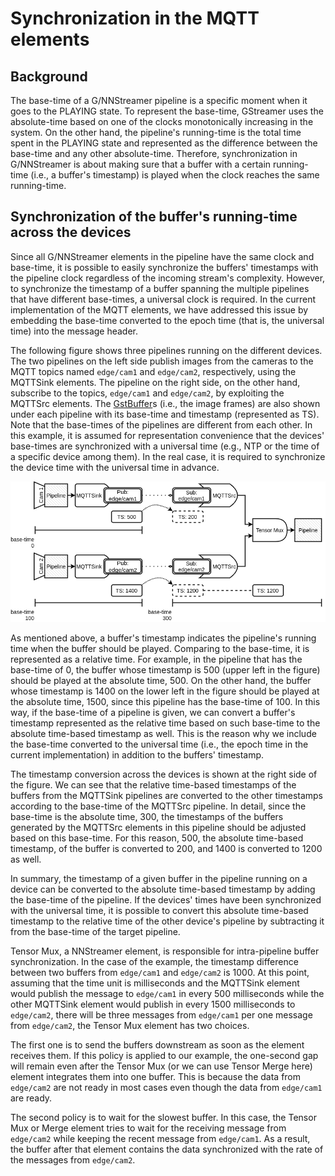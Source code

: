 # Synchronization in the MQTT elements

## Background

The base-time of a G/NNStreamer pipeline is a specific moment when it goes to the PLAYING state. To represent the base-time, GStreamer uses the absolute-time based on one of the clocks monotonically increasing in the system. On the other hand, the pipeline's running-time is the total time spent in the PLAYING state and represented as the difference between the base-time and any other absolute-time. Therefore, synchronization in G/NNStreamer is about making sure that a buffer with a certain running-time (i.e., a buffer's timestamp) is played when the clock reaches the same running-time.

## Synchronization of the buffer's running-time across the devices

Since all G/NNStreamer elements in the pipeline have the same clock and base-time, it is possible to easily synchronize the buffers' timestamps with the pipeline clock regardless of the incoming stream's complexity. However, to synchronize the timestamp of a buffer spanning the multiple pipelines that have different base-times, a universal clock is required. In the current implementation of the MQTT elements, we have addressed this issue by embedding the base-time converted to the epoch time (that is, the universal time) into the message header.

The following figure shows three pipelines running on the different devices. The two pipelines on the left side publish images from the cameras to the MQTT topics named ```edge/cam1``` and ```edge/cam2```, respectively, using the MQTTSink elements. The pipeline on the right side, on the other hand, subscribe to the topics, ```edge/cam1``` and ```edge/cam2```, by exploiting the MQTTSrc elements. The [GstBuffer](https://gstreamer.freedesktop.org/documentation/gstreamer/gstbuffer.html?gi-language=c)s (i.e., the image frames) are also shown under each pipeline with its base-time and timestamp (represented as TS). Note that the base-times of the pipelines are different from each other. In this example, it is assumed for representation convenience that the devices' base-times are synchronized with a universal time (e.g., NTP or the time of a specific device among them). In the real case, it is required to synchronize the device time with the universal time in advance.

![Example Diagram](./media/mqtt_timesync_diagram.png)

As mentioned above, a buffer's timestamp indicates the pipeline's running time when the buffer should be played. Comparing to the base-time, it is represented as a relative time. For example, in the pipeline that has the base-time of 0, the buffer whose timestamp is 500 (upper left in the figure) should be played at the absolute time, 500. On the other hand, the buffer whose timestamp is 1400 on the lower left in the figure should be played at the absolute time, 1500, since this pipeline has the base-time of 100. In this way, if the base-time of a pipeline is given, we can convert a buffer's timestamp represented as the relative time based on such base-time to the absolute time-based timestamp as well. This is the reason why we include the base-time converted to the universal time (i.e., the epoch time in the current implementation) in addition to the buffers' timestamp.

The timestamp conversion across the devices is shown at the right side of the figure. We can see that the relative time-based timestamps of the buffers from the MQTTSink pipelines are converted to the other timestamps according to the base-time of the MQTTSrc pipeline. In detail, since the base-time is the absolute time, 300, the timestamps of the buffers generated by the MQTTSrc elements in this pipeline should be adjusted based on this base-time. For this reason, 500, the absolute time-based timestamp, of the buffer is converted to 200, and 1400 is converted to 1200 as well.

In summary, the timestamp of a given buffer in the pipeline running on a device can be converted to the absolute time-based timestamp by adding the base-time of the pipeline. If the devices' times have been synchronized with the universal time, it is possible to convert this absolute time-based timestamp to the relative time of the other device's pipeline by subtracting it from the base-time of the target pipeline.

Tensor Mux, a NNStreamer element, is responsible for intra-pipeline buffer synchronization. In the case of the example, the timestamp difference between two buffers from ```edge/cam1``` and ```edge/cam2``` is 1000. At this point, assuming that the time unit is milliseconds and the MQTTSink element would publish the message to ```edge/cam1``` in every 500 milliseconds while the other MQTTSink element would publish in every 1500 milliseconds to ```edge/cam2```, there will be three messages from ```edge/cam1``` per one message from ```edge/cam2```, the Tensor Mux element has two choices.

The first one is to send the buffers downstream as soon as the element receives them. If this policy is applied to our example, the one-second gap will remain even after the Tensor Mux (or we can use Tensor Merge here) element integrates them into one buffer. This is because the data from ```edge/cam2``` are not ready in most cases even though the data from ```edge/cam1``` are ready.

 The second policy is to wait for the slowest buffer. In this case, the Tensor Mux or Merge element tries to wait for the receiving message from ```edge/cam2``` while keeping the recent message from ```edge/cam1```. As a result, the buffer after that element contains the data synchronized with the rate of the messages from ```edge/cam2```.
